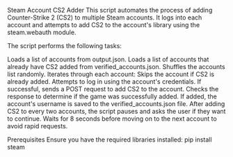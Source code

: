 Steam Account CS2 Adder
This script automates the process of adding Counter-Strike 2 (CS2) to multiple Steam accounts. It logs into each account and attempts to add CS2 to the account's library using the steam.webauth module.

The script performs the following tasks:

Loads a list of accounts from output.json.
Loads a list of accounts that already have CS2 added from verified_accounts.json.
Shuffles the accounts list randomly.
Iterates through each account:
Skips the account if CS2 is already added.
Attempts to log in using the account's credentials.
If successful, sends a POST request to add CS2 to the account.
Checks the response to determine if the game was successfully added.
If added, the account's username is saved to the verified_accounts.json file.
After adding CS2 to every two accounts, the script pauses and asks the user if they want to continue.
Waits for 8 seconds before moving on to the next account to avoid rapid requests.

Prerequisites
Ensure you have the required libraries installed:
pip install steam
